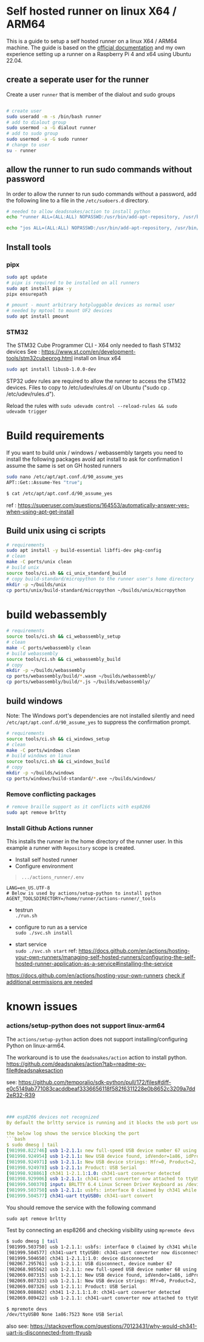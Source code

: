 # Self hosted runner on linux X64 / ARM64

This is a guide to setup a self hosted runner on a linux X64 / ARM64 machine. 
The guide is based on the [official documentation](https://docs.github.com/en/actions/hosting-your-own-runners) 
and my own experience setting up a runner on a Raspberry Pi 4 and x64 using Ubuntu 22.04.


## create a seperate user for the runner
Create a user `runner` that is member of the dialout and sudo groups
```bash

# create user
sudo useradd -m -s /bin/bash runner
# add to dialout group
sudo usermod -a -G dialout runner
# add to sudo group
sudo usermod -a -G sudo runner
# change to user
su - runner
```
## allow the runner to run sudo commands without password
In order to allow the runner to run sudo commands without a password, add the following line to a file in the `/etc/sudoers.d` directory.

```bash
# needed to allow deadsnakes/action to install python
echo "runner ALL=(ALL:ALL) NOPASSWD:/usr/bin/add-apt-repository, /usr/bin/apt-get, /usr/bin/apt install" | sudo tee /etc/sudoers.d/runner

echo "jos ALL=(ALL:ALL) NOPASSWD:/usr/bin/add-apt-repository, /usr/bin/apt-get, /usr/bin/apt install" | sudo tee /etc/sudoers.d/jos

```

## Install tools 
### pipx 
```bash
sudo apt update
# pipx is required to be installed on all runners
sudo apt install pipx -y
pipx ensurepath

# pmount - mount arbitrary hotpluggable devices as normal user
# needed by mptool to mount UF2 devices
sudo apt install pmount
```

### STM32 

The STM32 Cube Programmer CLI - X64 only
needed to flash STM32 devices
See : https://www.st.com/en/development-tools/stm32cubeprog.html
install on linux x64
```bash
sudo apt install libusb-1.0.0-dev
```

STP32 udev rules are required to allow the runner to access the STM32 devices.
Files to copy to /etc/udev/rules.d/ on Ubuntu ("sudo cp *.* /etc/udev/rules.d").

Reload the rules with
`sudo udevadm control --reload-rules && sudo udevadm trigger`

# Build requirements
If you want to build unix / windows / webassembly targets you need to install the following packages
avoid apt install to ask for confirmation
I assume the same is set on GH hosted runners
```bash
sudo nano /etc/apt/apt.conf.d/90_assume_yes
APT::Get::Assume-Yes "true";

$ cat /etc/apt/apt.conf.d/90_assume_yes
```
ref : https://superuser.com/questions/164553/automatically-answer-yes-when-using-apt-get-install


## Build unix using ci scripts
``` bash
# requirements
sudo apt install -y build-essential libffi-dev pkg-config
# clean
make -C ports/unix clean
# build unix
source tools/ci.sh && ci_unix_standard_build
# copy build-standard/micropython to the runner user's home directory
mkdir -p ~/builds/unix
cp ports/unix/build-standard/micropython ~/builds/unix/micropython
```

# build webassembly
```bash
# requirements
source tools/ci.sh && ci_webassembly_setup
# clean
make -C ports/webassembly clean
# build webassembly
source tools/ci.sh && ci_webassembly_build
# copy 
mkdir -p ~/builds/webassembly
cp ports/webassembly/build/*.wasm ~/builds/webassembly/
cp ports/webassembly/build/*.js ~/builds/webassembly/
```



## build windows 
Note: The Windows port's dependencies are not installed silently and need `/etc/apt/apt.conf.d/90_assume_yes`
to suppress the confirmation prompt.

```bash
# requirements
source tools/ci.sh && ci_windows_setup
# clean
make -C ports/windows clean
# build windows on linux
source tools/ci.sh && ci_windows_build
# copy 
mkdir -p ~/builds/windows
cp ports/windows/build-standard/*.exe ~/builds/windows/


```

### Remove conflicting packages
```bash
# remove braille support as it conflicts with esp8266
sudo apt remove brltty
``` 

### Install Github Actions runner
This installs the runner in the home directory of the runner user.
In this example a runner with `Repository` scope  is created. 

- Install self hosted runner 
- Configure environment 
> `.../actions_runner/.env`
```
LANG=en_US.UTF-8 
# Below is used by actions/setup-python to install python
AGENT_TOOLSDIRECTORY=/home/runner/actions-runner/_tools
```
- testrun  
    `./run.sh`
- configure to run as a service  
    `sudo ./svc.sh install`

- start service  
  `sudo ./svc.sh start`
   ref: https://docs.github.com/en/actions/hosting-your-own-runners/managing-self-hosted-runners/configuring-the-self-hosted-runner-application-as-a-service#installing-the-service


https://docs.github.com/en/actions/hosting-your-own-runners
[check if additional permissions are needed](https://github.com/actions/setup-python/blob/main/docs/advanced-usage.md#linux)


# known issues

### actions/setup-python does not support linux-arm64
The `actions/setup-python` action does not support installing/configuring Python on linux-arm64.

The workaround is to use the `deadsnakes/action` action to install python.
https://github.com/deadsnakes/action?tab=readme-ov-file#deadsnakesaction

see:  https://github.com/temporalio/sdk-python/pull/172/files#diff-e0c5149ab771083cacddbeaf3336656118f582f6311228e0b8652c3209a7dd2eR32-R39


```yaml


### esp8266 devices not recognized 
By default the brltty service is running and it blocks the usb port used by an esp8266.

the below log shows the service blocking the port
```bash
$ sudo dmesg | tail
[981998.822746] usb 1-2.1.1: new full-speed USB device number 67 using xhci_hcd
[981998.924954] usb 1-2.1.1: New USB device found, idVendor=1a86, idProduct=7523, bcdDevice= 2.64
[981998.924971] usb 1-2.1.1: New USB device strings: Mfr=0, Product=2, SerialNumber=0
[981998.924978] usb 1-2.1.1: Product: USB Serial
[981998.928861] ch341 1-2.1.1:1.0: ch341-uart converter detected
[981998.929906] usb 1-2.1.1: ch341-uart converter now attached to ttyUSB0
[981999.500370] input: BRLTTY 6.4 Linux Screen Driver Keyboard as /devices/virtual/input/input49
[981999.503750] usb 1-2.1.1: usbfs: interface 0 claimed by ch341 while 'brltty' sets config #1
[981999.504577] ch341-uart ttyUSB0: ch341-uart convert
``` 

You should remove the service with the following command
```
sudo apt remove brltty
```
Test by connecting an esp8266 and checking visibility using `mpremote devs`

```bash	
$ sudo dmesg | tail
[981999.503750] usb 1-2.1.1: usbfs: interface 0 claimed by ch341 while 'brltty' sets config #1
[981999.504577] ch341-uart ttyUSB0: ch341-uart converter now disconnected from ttyUSB0
[981999.504650] ch341 1-2.1.1:1.0: device disconnected
[982067.295761] usb 1-2.1.1: USB disconnect, device number 67
[982068.985562] usb 1-2.1.1: new full-speed USB device number 68 using xhci_hcd
[982069.087315] usb 1-2.1.1: New USB device found, idVendor=1a86, idProduct=7523, bcdDevice= 2.64
[982069.087323] usb 1-2.1.1: New USB device strings: Mfr=0, Product=2, SerialNumber=0
[982069.087326] usb 1-2.1.1: Product: USB Serial
[982069.088862] ch341 1-2.1.1:1.0: ch341-uart converter detected
[982069.089422] usb 1-2.1.1: ch341-uart converter now attached to ttyUSB0

$ mpremote devs
/dev/ttyUSB0 None 1a86:7523 None USB Serial
```	
also see: https://stackoverflow.com/questions/70123431/why-would-ch341-uart-is-disconnected-from-ttyusb
